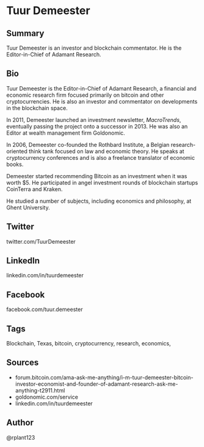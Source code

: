 # Tuur Demeester

## Summary
Tuur Demeester is an investor and blockchain commentator. He is the Editor-in-Chief of Adamant Research.

## Bio
Tuur Demeester is the Editor-in-Chief of Adamant Research, a financial and economic research firm focused primarily on bitcoin and other cryptocurrencies. He is also an investor and commentator on developments in the blockchain space.

In 2011, Demeester launched an investment newsletter, *MacroTrends*, eventually passing the project onto a successor in 2013. He was also an Editor at wealth management firm Goldonomic.

In 2006, Demeester co-founded the Rothbard Institute, a Belgian research-oriented think tank focused on law and economic theory. He speaks at cryptocurrency conferences and is also a freelance translator of economic books.

Demeester started recommending Bitcoin as an investment when it was worth $5. He participated in angel investment rounds of blockchain startups CoinTerra and Kraken. 

He studied a number of subjects, including economics and philosophy, at Ghent University.

## Twitter
twitter.com/TuurDemeester

## LinkedIn
linkedin.com/in/tuurdemeester

## Facebook
facebook.com/tuur.demeester

## Tags
Blockchain, Texas, bitcoin, cryptocurrency, research, economics,

## Sources
- forum.bitcoin.com/ama-ask-me-anything/i-m-tuur-demeester-bitcoin-investor-economist-and-founder-of-adamant-research-ask-me-anything-t2911.html
- goldonomic.com/service
- linkedin.com/in/tuurdemeester

## Author
@rplant123
